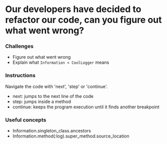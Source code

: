 # Our developers have decided to refactor our code, can you figure out what went wrong?

### Challenges

- Figure out what went wrong
- Explain what `Information < CoolLogger` means

### Instructions

Navigate the code with 'next', 'step' or 'continue'.

- next: jumps to the next line of the code
- step: jumps inside a method
- continue: keeps the program execution until it finds another breakpoint

### Useful concepts

- Information.singleton_class.ancestors
- Information.method(:log).super_method.source_location
